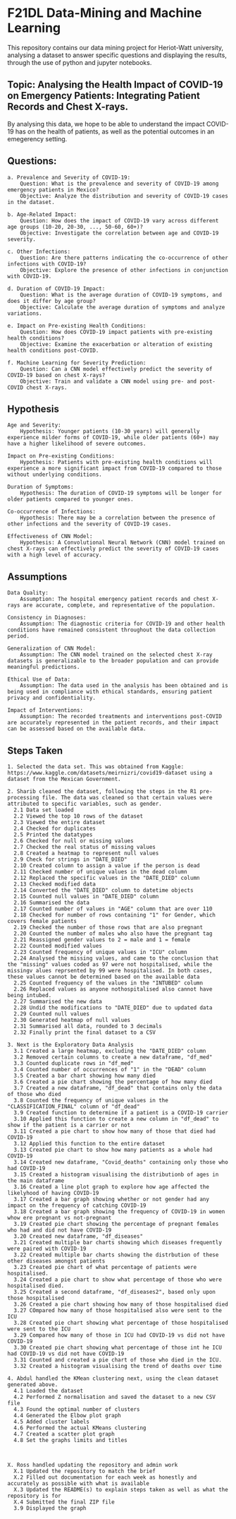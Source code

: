 # F21DL Data-Mining and Machine Learning

This repository contains our data mining project for Heriot-Watt university, analysing a dataset to answer specific questions and displaying the results, through the use of python and jupyter notebooks.

## Topic: Analysing the Health Impact of COVID-19 on Emergency Patients: Integrating Patient Records and Chest X-rays.

By analysing this data, we hope to be able to understand the impact COVID-19 has on the health of patients, as well as the potential outcomes in an emegerency setting.

## Questions:

    a. Prevalence and Severity of COVID-19:
        Question: What is the prevalence and severity of COVID-19 among emergency patients in Mexico?
        Objective: Analyze the distribution and severity of COVID-19 cases in the dataset.

    b. Age-Related Impact:
        Question: How does the impact of COVID-19 vary across different age groups (10-20, 20-30, ..., 50-60, 60+)?
        Objective: Investigate the correlation between age and COVID-19 severity.

    c. Other Infections:
        Question: Are there patterns indicating the co-occurrence of other infections with COVID-19?
        Objective: Explore the presence of other infections in conjunction with COVID-19.

    d. Duration of COVID-19 Impact:
        Question: What is the average duration of COVID-19 symptoms, and does it differ by age group?
        Objective: Calculate the average duration of symptoms and analyze variations.

    e. Impact on Pre-existing Health Conditions:
        Question: How does COVID-19 impact patients with pre-existing health conditions?
        Objective: Examine the exacerbation or alteration of existing health conditions post-COVID.

    f. Machine Learning for Severity Prediction:
        Question: Can a CNN model effectively predict the severity of COVID-19 based on chest X-rays?
        Objective: Train and validate a CNN model using pre- and post-COVID chest X-rays.

## Hypothesis

    Age and Severity:
        Hypothesis: Younger patients (10-30 years) will generally experience milder forms of COVID-19, while older patients (60+) may have a higher likelihood of severe outcomes.

    Impact on Pre-existing Conditions:
        Hypothesis: Patients with pre-existing health conditions will experience a more significant impact from COVID-19 compared to those without underlying conditions.

    Duration of Symptoms:
        Hypothesis: The duration of COVID-19 symptoms will be longer for older patients compared to younger ones.

    Co-occurrence of Infections:
        Hypothesis: There may be a correlation between the presence of other infections and the severity of COVID-19 cases.

    Effectiveness of CNN Model:
        Hypothesis: A Convolutional Neural Network (CNN) model trained on chest X-rays can effectively predict the severity of COVID-19 cases with a high level of accuracy.

## Assumptions

    Data Quality:
        Assumption: The hospital emergency patient records and chest X-rays are accurate, complete, and representative of the population.

    Consistency in Diagnoses:
        Assumption: The diagnostic criteria for COVID-19 and other health conditions have remained consistent throughout the data collection period.

    Generalization of CNN Model:
        Assumption: The CNN model trained on the selected chest X-ray datasets is generalizable to the broader population and can provide meaningful predictions.

    Ethical Use of Data:
        Assumption: The data used in the analysis has been obtained and is being used in compliance with ethical standards, ensuring patient privacy and confidentiality.

    Impact of Interventions:
        Assumption: The recorded treatments and interventions post-COVID are accurately represented in the patient records, and their impact can be assessed based on the available data.

## Steps Taken

    1. Selected the data set. This was obtained from Kaggle: https://www.kaggle.com/datasets/meirnizri/covid19-dataset using a dataset from the Mexican Government.
    
    2. Sharib cleaned the dataset, following the steps in the R1 pre-processing file. The data was cleaned so that certain values were attributed to specific variables, such as gender.
      2.1 Data set loaded
      2.2 Viewed the top 10 rows of the dataset
      2.3 Viewed the entire dataset
      2.4 Checked for duplicates
      2.5 Printed the datatypes
      2.6 Checked for null or missing values
      2.7 Checked the real status of missing values
      2.8 Created a heatmap to represent null values
      2.9 Check for strings in "DATE_DIED"
      2.10 Created column to assign a value if the person is dead
      2.11 Checked number of unique values in the dead column
      2.12 Replaced the specific values in the "DATE_DIED" column
      2.13 Checked modified data
      2.14 Converted the "DATE_DIED" column to datetime objects
      2.15 Counted null values in "DATE_DIED" column
      2.16 Summarised the data
      2.17 Counted number of values in "AGE" column that are over 110 
      2.18 Checked for number of rows containing "1" for Gender, which covers female patients
      2.19 Checked the number of those rows that are also pregnant
      2.20 Counted the number of males who also have the pregnant tag
      2.21 Reassigned gender values to 2 = male and 1 = female
      2.22 Counted modified values
      2.23 Counted frequency of unique values in "ICU" column
      2.24 Analysed the missing values, and came to the conclusion that the "missing" values coded as 97 were not hospitalised, while the missingv alues reprsented by 99 were hospitalised. In both cases, these values cannot be determined based on the available data
      2.25 Counted frequency of the values in the "INTUBED" column
      2.26 Replaced values as anyone nothospitalised also cannot have being intubed.
      2.27 Summarised the new data
      2.28 Undid the modifications to "DATE_DIED" due to updated data
      2.29 Counted null values
      2.30 Generated heatmap of null values
      2.31 Summarised all data, rounded to 3 decimals
      2.32 Finally print the final dataset to a CSV

    3. Next is the Exploratory Data Analysis
      3.1 Created a large heatmap, excluding the "DATE_DIED" column
      3.2 Removed certain columns to create a new dataframe, "df_med"
      3.3 Counted duplicate rows in "df_med"
      3.4 Counted number of occurrences of "1" in the "DEAD" column
      3.5 Created a bar chart showing how many died
      3.6 Created a pie chart showing the percentage of how many died
      3.7 Created a new dataframe, "df_dead" that contains only the data of those who died
      3.8 Counted the frequency of unique values in the "CLASSIFICATION_FINAL" column of "df_dead"
      3.9 Created function to determine if a patient is a COVID-19 carrier
      3.10 Applied this function to create a new column in "df_dead" to show if the patient is a carrier or not
      3.11 Created a pie chart to show how many of those that died had COVID-19
      3.12 Applied this function to the entire dataset
      3.13 Created pie chart to show how many patients as a whole had COVID-19
      3.14 Created new dataframe, "Covid_deaths" containing only those who had COVID-19
      3.15 Created a histogram visualising the distributionb of ages in the main dataframe
      3.16 Created a line plot graph to explore how age affected the likelyhood of having COVID-19
      3.17 Created a bar graph showing whether or not gender had any impact on the frequency of catching COVID-19
      3.18 Created a bar graph showing the frequency of COVID-19 in women whow ere pregnant vs not-pregnant
      3.19 Created pie chart showing the percentage of pregnant females who had and did not have COVID-19
      3.20 Created new dataframe, "df_diseases"
      3.21 Created multiple bar charts showing which diseases frequently were paired with COVID-19
      3.22 Created multiple bar charts showing the distrbution of these other diseases amongst patients
      3.23 Created pie chart of what percentage of patients were hospitalised.
      3.24 Created a pie chart to show what percentage of those who were hospitalised died.
      3.25 Created a second dataframe, "df_diseases2", based only upon those hospitalised
      3.26 Created a pie chart showing how many of those hospitalised died
      3.27 COmpared how many of those hospitalised also were sent to the ICU
      3.28 Created pie chart showing what percentage of those hospitalised were sent to the ICU
      3.29 Compared how many of those in ICU had COVID-19 vs did not have COVID-19
      3.30 Created pie chart showing what percentage of those int he ICU had COVID-19 vs did not have COVID-19
      3.31 Counted and created a pie chart of those who died in the ICU.
      3.32 Created a histogram visualising the trend of deaths over time
      
    4. Abdul handled the KMean clustering next, using the clean dataset generated above.
      4.1 Loaded the dataset
      4.2 Performed Z normalisation and saved the dataset to a new CSV file
      4.3 Found the optimal number of clusters
      4.4 Generated the Elbow plot graph
      4.5 Added cluster labels
      4.6 Performed the actual KMeans clustering
      4.7 Created a scatter plot graph
      4.8 Set the graphs limits and titles

    

    X. Ross handled updating the repository and admin work
      X.1 Updated the repository to match the brief
      X.2 Filled out documentation for each week as honestly and accurately as possible with what is available
      X.3 Updated the README(s) to explain steps taken as well as what the repository is for
      X.4 Submitted the final ZIP file
      3.9 Displayed the graph
  
